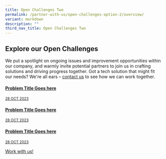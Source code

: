 ```yaml
---
title: Open Challenges Two
permalink: /partner-with-us/open-challenges-option-2/overview/
variant: markdown
description: ""
third_nav_title: Open Challenges Two
---
```

<h2>Explore our Open Challenges</h2>
<p> We put a spotlight on ongoing issues and improvement opportunities within our company, and warmly invite potential partners to join us in crafting solutions and driving progress together. Got a tech solution that might fit our needs? We're all ears – <a href="https://www.mindef.gov.sg/web/portal/rsaf/home/">contact us</a> to see how we can work together.
</p>
<div class="row">
  <div class="col">
    <a class="is-media-card" href="/open-challenges/problem-one"><div class="media-card-plain bg-media-color-5 padding--lg">
        <div>
          <h4 class="has-text-white">
            <b>Problem Title Goes here</b>
          </h4>
        </div>
        <div class="is-fluid padding--top--md description">
          <small class="has-text-white">28 OCT 2023</small>
        </div>
      </div>
    </a>
  </div>
  <div class="col">
    <a class="is-media-card" href="/open-challenges/problem-one"><div class="media-card-plain bg-media-color-5 padding--lg">
        <div>
          <h4 class="has-text-white">
            <b>Problem Title Goes here</b>
          </h4>
        </div>
        <div class="is-fluid padding--top--md description">
          <small class="has-text-white">28 OCT 2023</small>
        </div>
      </div>
    </a>
  </div>
  <div class="col">
    <a class="is-media-card" href="/open-challenges/problem-one"><div class="media-card-plain bg-media-color-5 padding--lg">
        <div>
          <h4 class="has-text-white">
            <b>Problem Title Goes here</b>
          </h4>
        </div>
        <div class="is-fluid padding--top--md description">
          <small class="has-text-white">28 OCT 2023</small>
        </div>
      </div>
    </a>
  </div>
</div>

<p><a class="bp-button is-primary is-uppercase search-button" href="https://www.mindef.gov.sg/web/portal/rsaf/home/">Work with us!</a></p>